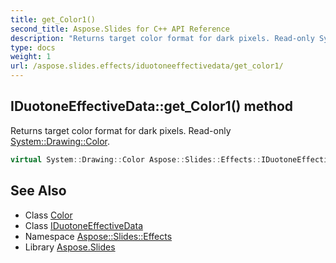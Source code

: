 ```yaml
---
title: get_Color1()
second_title: Aspose.Slides for C++ API Reference
description: "Returns target color format for dark pixels. Read-only System::Drawing::Color."
type: docs
weight: 1
url: /aspose.slides.effects/iduotoneeffectivedata/get_color1/
---
```

## IDuotoneEffectiveData::get_Color1() method


Returns target color format for dark pixels. Read-only [System::Drawing::Color](../../../system.drawing/color/).

```cpp
virtual System::Drawing::Color Aspose::Slides::Effects::IDuotoneEffectiveData::get_Color1()=0
```

## See Also

* Class [Color](../../../system.drawing/color/)
* Class [IDuotoneEffectiveData](../)
* Namespace [Aspose::Slides::Effects](../../)
* Library [Aspose.Slides](../../../)